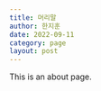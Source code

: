 ```yaml
---
title: 머리말
author: 한지훈
date: 2022-09-11
category: page
layout: post
---
```


This is an about page.
